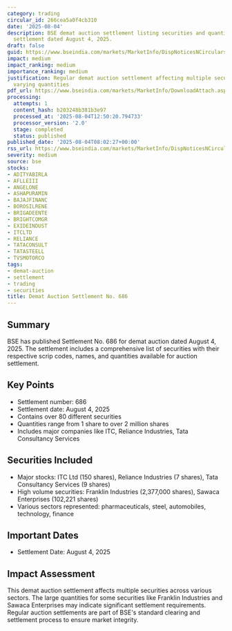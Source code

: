```yaml
---
category: trading
circular_id: 266cea5a0f4cb310
date: '2025-08-04'
description: BSE demat auction settlement listing securities and quantities for trading
  settlement dated August 4, 2025.
draft: false
guid: https://www.bseindia.com/markets/MarketInfo/DispNoticesNCirculars.aspx?Noticeid={B65233B8-AE19-4D1A-B240-1C897B8BC677}&noticeno=20250804-8&dt=08/04/2025&icount=8&totcount=31&flag=0
impact: medium
impact_ranking: medium
importance_ranking: medium
justification: Regular demat auction settlement affecting multiple securities with
  varying quantities
pdf_url: https://www.bseindia.com/markets/MarketInfo/DownloadAttach.aspx?id=20250804-8&attachedId=874f39a0-3014-4c2a-aaee-dbe4a5de18c7
processing:
  attempts: 1
  content_hash: b203248b381b3e97
  processed_at: '2025-08-04T12:50:20.794733'
  processor_version: '2.0'
  stage: completed
  status: published
published_date: '2025-08-04T08:02:27+00:00'
rss_url: https://www.bseindia.com/markets/MarketInfo/DispNoticesNCirculars.aspx?Noticeid={B65233B8-AE19-4D1A-B240-1C897B8BC677}&noticeno=20250804-8&dt=08/04/2025&icount=8&totcount=31&flag=0
severity: medium
source: bse
stocks:
- ADITYABIRLA
- AFLLEIII
- ANGELONE
- ASHAPURAMIN
- BAJAJFINANC
- BOROSILRENE
- BRIGADEENTE
- BRIGHTCOMGR
- EXIDEINDUST
- ITCLTD
- RELIANCE
- TATACONSULT
- TATASTEELL
- TVSMOTORCO
tags:
- demat-auction
- settlement
- trading
- securities
title: Demat Auction Settlement No. 686
---
```


## Summary

BSE has published Settlement No. 686 for demat auction dated August 4, 2025. The settlement includes a comprehensive list of securities with their respective scrip codes, names, and quantities available for auction settlement.

## Key Points

- Settlement number: 686
- Settlement date: August 4, 2025
- Contains over 80 different securities
- Quantities range from 1 share to over 2 million shares
- Includes major companies like ITC, Reliance Industries, Tata Consultancy Services

## Securities Included

- Major stocks: ITC Ltd (150 shares), Reliance Industries (7 shares), Tata Consultancy Services (9 shares)
- High volume securities: Franklin Industries (2,377,000 shares), Sawaca Enterprises (102,221 shares)
- Various sectors represented: pharmaceuticals, steel, automobiles, technology, finance

## Important Dates

- Settlement Date: August 4, 2025

## Impact Assessment

This demat auction settlement affects multiple securities across various sectors. The large quantities for some securities like Franklin Industries and Sawaca Enterprises may indicate significant settlement requirements. Regular auction settlements are part of BSE's standard clearing and settlement process to ensure market integrity.